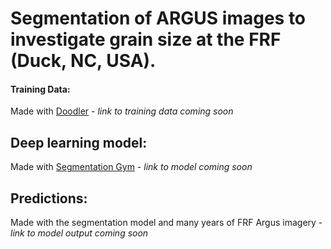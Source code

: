 # Segmentation of ARGUS images to investigate grain size at the FRF (Duck, NC, USA). 


#### Training Data:
Made with [Doodler](https://github.com/Doodleverse/dash_doodler) - *link to training data coming soon*


## Deep learning model:
Made with [Segmentation Gym](https://github.com/Doodleverse/segmentation_gym) - *link to model coming soon*

## Predictions:
Made with the segmentation model and many years of FRF Argus imagery - *link to model output coming soon*

